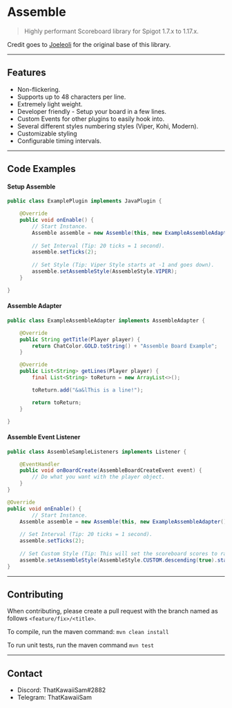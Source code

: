 # Assemble
> Highly performant Scoreboard library for Spigot 1.7.x to 1.17.x.
 
Credit goes to [Joeleoli](https://github.com/joeleoli) for the original base of this library.

---

## Features
* Non-flickering.
* Supports up to 48 characters per line.
* Extremely light weight.
* Developer friendly - Setup your board in a few lines.
* Custom Events for other plugins to easily hook into.
* Several different styles numbering styles (Viper, Kohi, Modern).
* Customizable styling
* Configurable timing intervals.

---

## Code Examples

#### Setup Assemble
```java
public class ExamplePlugin implements JavaPlugin {

    @Override
    public void onEnable() {
        // Start Instance.
        Assemble assemble = new Assemble(this, new ExampleAssembleAdapter());
        
        // Set Interval (Tip: 20 ticks = 1 second).
        assemble.setTicks(2);
        
        // Set Style (Tip: Viper Style starts at -1 and goes down).
        assemble.setAssembleStyle(AssembleStyle.VIPER);
    }

}
```

#### Assemble Adapter
```java
public class ExampleAssembleAdapter implements AssembleAdapter {

	@Override
	public String getTitle(Player player) {
		return ChatColor.GOLD.toString() + "Assemble Board Example";
	}

	@Override
	public List<String> getLines(Player player) {
		final List<String> toReturn = new ArrayList<>();

		toReturn.add("&a&lThis is a line!");

		return toReturn;
	}

}
```

#### Assemble Event Listener
```java
public class AssembleSampleListeners implements Listener {

    @EventHandler
    public void onBoardCreate(AssembleBoardCreateEvent event) {
        // Do what you want with the player object.
    }
}
```

```java
@Override
public void onEnable() {
        // Start Instance.
	Assemble assemble = new Assemble(this, new ExampleAssembleAdapter());
	
	// Set Interval (Tip: 20 ticks = 1 second).
	assemble.setTicks(2);
	
	// Set Custom Style (Tip: This will set the scoreboard scores to range from 8 to -7)
	assemble.setAssembleStyle(AssembleStyle.CUSTOM.descending(true).startNumber(8));
}
```

---

## Contributing
When contributing, please create a pull request with the branch named as follows ``<feature/fix>/<title>``.

To compile, run the maven command: ``mvn clean install``

To run unit tests, run the maven command ``mvn test``

---

## Contact

- Discord: ThatKawaiiSam#2882
- Telegram: ThatKawaiiSam